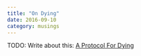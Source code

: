 ```yaml
---
title: "On Dying"
date: 2016-09-10
category: musings
---
```


TODO: Write about this: [A Protocol For Dying](http://hintjens.com/blog:115)

